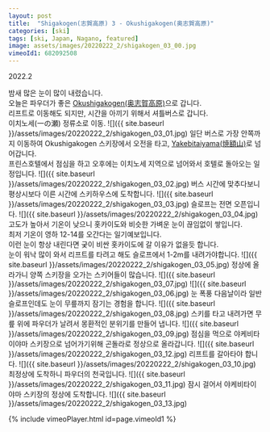```yaml
---
layout: post
title:  "Shigakogen(志賀高原) 3 - Okushigakogen(奥志賀高原)"
categories: [ski]
tags: [ski, Japan, Nagano, featured]
image: assets/images/20220222_2/shigakogen_03_00.jpg
vimeoId1: 682092508
---
```


2022.2

밤새 많은 눈이 많이 내렸습니다. <br>
오늘은 파우더가 좋은 [Okushigakogen(奥志賀高原)][shiga1]으로 갑니다.<br>
리프트로 이동해도 되지만, 시간을 아끼기 위해서 셔틀버스로 갑니다.<br>
이치노세(一の瀬) 정류소로 이동.
![]({{ site.baseurl }}/assets/images/20220222_2/shigakogen_03_01.jpg)
일단 버스로 가장 안쪽까지 이동하여 Okushigakogen 스키장에서 오전을 타고, [Yakebitaiyama(焼額山)][yakebitaiyama1]로 넘어갑니다.<br>
프린스호텔에서 점심을 하고 오후에는 이치노세 지역으로 넘어와서 호텔로 돌아오는 일정입니다.
![]({{ site.baseurl }}/assets/images/20220222_2/shigakogen_03_02.jpg)
버스 시간에 맞추다보니 평상시보다 이른 시간에 스키하우스에 도착합니다.
![]({{ site.baseurl }}/assets/images/20220222_2/shigakogen_03_03.jpg)
슬로프는 전면 오픈입니다.
![]({{ site.baseurl }}/assets/images/20220222_2/shigakogen_03_04.jpg)
고도가 높아서 기온이 낮으니 홋카이도와 비슷한 가벼운 눈이 끊임없이 쌓입니다.<br>
최저 기온이 영하 12-14를 오간다는 일기예보입니다.<br>
이런 눈이 항상 내린다면 궂이 비싼 홋카이도에 갈 이유가 없을듯 합니다.<br>
눈이 워낙 많이 와서 리프트를 타려고 해도 슬로프에서 1-2m를 내려가야합니다.
![]({{ site.baseurl }}/assets/images/20220222_2/shigakogen_03_05.jpg)
정상에 올라가니 양쪽 스키장을 오가는 스키어들이 많습니다.
![]({{ site.baseurl }}/assets/images/20220222_2/shigakogen_03_07.jpg)
![]({{ site.baseurl }}/assets/images/20220222_2/shigakogen_03_06.jpg)
눈 폭풍 다음날이라 일반 슬로프인데도 눈이 무릎까지 잠기는 경험을 합니다.
![]({{ site.baseurl }}/assets/images/20220222_2/shigakogen_03_08.jpg)
스키를 타고 내려가면 무릎 위에 파우더가 날려서 몽환적인 분위기를 만들어 냅니다.
![]({{ site.baseurl }}/assets/images/20220222_2/shigakogen_03_09.jpg)
점심을 먹으로 야케비타이야마 스키장으로 넘어가기위해 곤돌라로 정상으로 올라갑니다.
![]({{ site.baseurl }}/assets/images/20220222_2/shigakogen_03_12.jpg)
리프트를 갈아타야 합니다.
![]({{ site.baseurl }}/assets/images/20220222_2/shigakogen_03_10.jpg)
최정상에 도착하니 파우더의 천국입니다.
![]({{ site.baseurl }}/assets/images/20220222_2/shigakogen_03_11.jpg)
잠시 걸어서 야케비타이야마 스키장의 정상에 도착합니다.
![]({{ site.baseurl }}/assets/images/20220222_2/shigakogen_03_13.jpg)

{% include vimeoPlayer.html id=page.vimeoId1 %}


[shiga1]: http://www.okushiga.jp/skiresort
[yakebitaiyama1]: https://www.princehotels.co.jp/ski/shiga/winter/